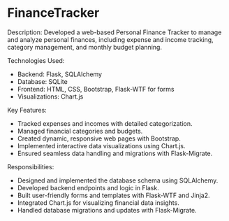 # FinanceTracker
 
Description: Developed a web-based Personal Finance Tracker to manage and analyze personal finances, including expense and income tracking, category management, and monthly budget planning.

Technologies Used:
- Backend: Flask, SQLAlchemy
- Database: SQLite
- Frontend: HTML, CSS, Bootstrap, Flask-WTF for forms
- Visualizations: Chart.js

Key Features:
- Tracked expenses and incomes with detailed categorization.
- Managed financial categories and budgets.
- Created dynamic, responsive web pages with Bootstrap.
- Implemented interactive data visualizations using Chart.js.
- Ensured seamless data handling and migrations with Flask-Migrate.

Responsibilities:
- Designed and implemented the database schema using SQLAlchemy.
- Developed backend endpoints and logic in Flask.
- Built user-friendly forms and templates with Flask-WTF and Jinja2.
- Integrated Chart.js for visualizing financial data insights.
- Handled database migrations and updates with Flask-Migrate.
